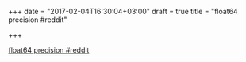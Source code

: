 +++
date = "2017-02-04T16:30:04+03:00"
draft = true
title = "float64 precision  #reddit"

+++

<p><a href="https://t.co/tb68HusJr7">float64 precision  #reddit</a></p>
